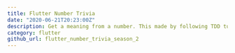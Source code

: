 ```yaml
---
title: Flutter Number Trivia
date: "2020-06-21T20:23:00Z"
description: Get a meaning from a number. This made by following TDD tutorial from Reso Coder. But i change the code a little bit.
category: flutter
github_url: flutter_number_trivia_season_2
---
```

